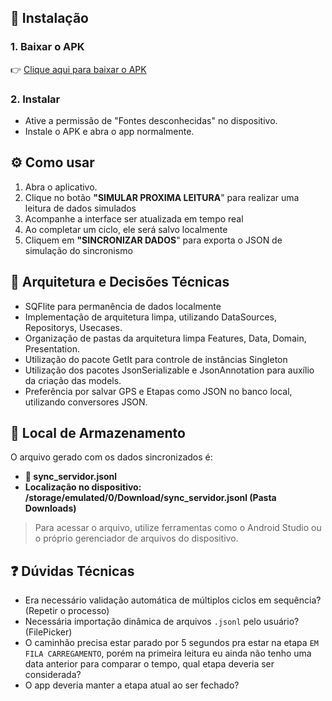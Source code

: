 ## 📲 Instalação

### 1. Baixar o APK

👉 [Clique aqui para baixar o APK]()

### 2. Instalar
- Ative a permissão de "Fontes desconhecidas" no dispositivo.
- Instale o APK e abra o app normalmente.


## ⚙️ Como usar

1. Abra o aplicativo.
2. Clique no botão **"SIMULAR PROXIMA LEITURA**" para realizar uma leitura de dados simulados
3. Acompanhe a interface ser atualizada em tempo real
4. Ao completar um ciclo, ele será salvo localmente
5. Cliquem em **"SINCRONIZAR DADOS**" para exporta o JSON de simulação do sincronismo


## 🧠 Arquitetura e Decisões Técnicas

- SQFlite para permanência de dados localmente
- Implementação de arquitetura limpa, utilizando DataSources, Repositorys, Usecases.
- Organização de pastas da arquitetura limpa Features, Data, Domain, Presentation.
- Utilização do pacote GetIt para controle de instâncias Singleton
- Utilização dos pacotes JsonSerializable e JsonAnnotation para auxílio da criação das models.
- Preferência por salvar GPS e Etapas como JSON no banco local, utilizando conversores JSON.


## 💾 Local de Armazenamento

O arquivo gerado com os dados sincronizados é:

- **📁 sync_servidor.jsonl**
- **Localização no dispositivo: /storage/emulated/0/Download/sync_servidor.jsonl (Pasta Downloads)**

> Para acessar o arquivo, utilize ferramentas como o Android Studio ou o próprio gerenciador de arquivos do dispositivo.


## ❓ Dúvidas Técnicas

- Era necessário validação automática de múltiplos ciclos em sequência? (Repetir o processo)
- Necessária importação dinâmica de arquivos `.jsonl` pelo usuário? (FilePicker)
- O caminhão precisa estar parado por 5 segundos pra estar na etapa `EM FILA CARREGAMENTO`, porém na primeira leitura eu ainda não tenho uma data anterior para comparar o tempo, qual etapa deveria ser considerada?
- O app deveria manter a etapa atual ao ser fechado?